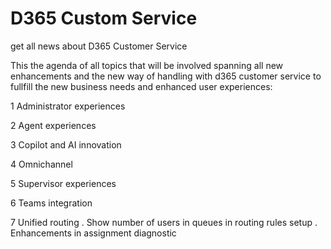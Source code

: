 # D365 Custom Service
get all news about D365 Customer Service

This the agenda of all topics that will be involved spanning all new enhancements and the new way of handling with d365 customer service to fullfill the new business needs and enhanced user experiences:

1  Administrator experiences

2  Agent experiences

3  Copilot and AI innovation

4  Omnichannel

5  Supervisor experiences

6  Teams integration

7  Unified routing
  .  Show number of users in queues in routing rules setup
  .  Enhancements in assignment diagnostic



